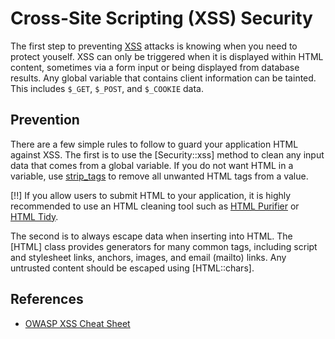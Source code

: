 # Cross-Site Scripting (XSS) Security

The first step to preventing [XSS](http://wikipedia.org/wiki/Cross-Site_Scripting) attacks is knowing when you need to protect youself. XSS can only be triggered when it is displayed within HTML content, sometimes via a form input or being displayed from database results. Any global variable that contains client information can be tainted. This includes `$_GET`, `$_POST`, and `$_COOKIE` data.

## Prevention

There are a few simple rules to follow to guard your application HTML against XSS. The first is to use the [Security::xss] method to clean any input data that comes from a global variable. If you do not want HTML in a variable, use [strip_tags](http://php.net/strip_tags) to remove all unwanted HTML tags from a value.

[!!] If you allow users to submit HTML to your application, it is highly recommended to use an HTML cleaning tool such as [HTML Purifier](http://htmlpurifier.org/) or [HTML Tidy](http://php.net/tidy).

The second is to always escape data when inserting into HTML. The [HTML] class provides generators for many common tags, including script and stylesheet links, anchors, images, and email (mailto) links. Any untrusted content should be escaped using [HTML::chars].

## References

* [OWASP XSS Cheat Sheet](http://www.owasp.org/index.php/XSS_(Cross_Site_Scripting)_Prevention_Cheat_Sheet)

